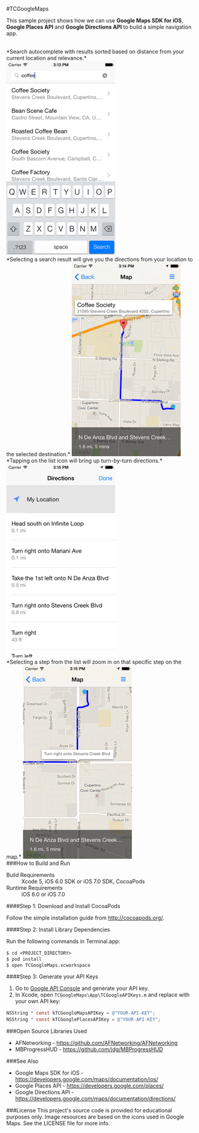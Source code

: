 #TCGoogleMaps

This sample project shows how we can use **Google Maps SDK for iOS**, **Google Places API**  and **Google Directions API** to build a simple navigation app.

<br>
*Search autocomplete with results sorted based on distance from your current location and relevance.*

<img src="README-Images/iOS7/Screenshot1.png" alt="Google Places Autocomplete" title="Google Places Autocomplete">

<br>
*Selecting a search result will give you the directions from your location to the selected destination.*  

<img src="README-Images/iOS7/Screenshot2.png" alt="Google Maps Directions" title="Google Maps Directions">

<br>
*Tapping on the list icon will bring up turn-by-turn directions.*

<img src="README-Images/iOS7/Screenshot3.png" alt="Turn-by-Turn Directions" title="Turn-by-Turn Directions">

<br>
*Selecting a step from the list will zoom in on that specific step on the map.*

<img src="README-Images/iOS7/Screenshot4.png" alt="Step-by-Step Directions on Map" title="Step-by-Step Directions on Map">

<br>
###How to Build and Run
<dl>
  <dt>Build Requirements</dt>
  <dd>Xcode 5, iOS 6.0 SDK or iOS 7.0 SDK, CocoaPods</dd>
  <dt>Runtime Requirements</dt>
  <dd>iOS 6.0 or iOS 7.0</dd>
</dl>

####Step 1: Download and Install CocoaPods

Follow the simple installation guide from <http://cocoapods.org/>.

####Step 2: Install Library Dependencies

Run the following commands in Terminal.app:  
```
$ cd <PROJECT_DIRECTORY>
$ pod install  
$ open TCGoogleMaps.xcworkspace
```

####Step 3: Generate your API Keys

1. Go to [Google API Console](https://code.google.com/apis/console/) and generate your API key.
2. In Xcode, open `TCGoogleMaps\App\TCGoogleAPIKeys.m` and replace with your own API key:
  
  ```Objective-C
  NSString * const kTCGoogleMapsAPIKey = @"YOUR-API-KEY";
  NSString * const kTCGooglePlacesAPIKey = @"YOUR-API-KEY";
  ```

###Open Source Libraries Used
* AFNetworking - <https://github.com/AFNetworking/AFNetworking>
* MBProgressHUD - <https://github.com/jdg/MBProgressHUD>

###See Also
* Google Maps SDK for iOS - <https://developers.google.com/maps/documentation/ios/>
* Google Places API - <https://developers.google.com/places/>
* Google Directions API - <https://developers.google.com/maps/documentation/directions/>

###License
This project's source code is provided for educational purposes only. Image resources are based on the icons used in Google Maps. See the LICENSE file for more info.
